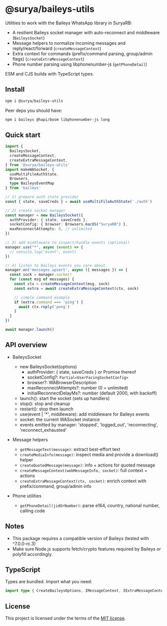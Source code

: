 # @surya/baileys-utils

Utilities to work with the Baileys WhatsApp library in SuryaRB:

- A resilient Baileys socket manager with auto-reconnect and middleware (`BaileysSocket`)
- Message helpers to normalize incoming messages and reply/react/forward (`createMessageContext`)
- Extra context for commands (prefix/command parsing, group/admin flags) (`createExtraMessageContext`)
- Phone number parsing using libphonenumber-js (`getPhoneDetail`)

ESM and CJS builds with TypeScript types.

## Install

```bash
npm i @surya/baileys-utils
```

Peer deps you should have:

```bash
npm i baileys @hapi/boom libphonenumber-js long
```

## Quick start

```ts
import {
  BaileysSocket,
  createMessageContext,
  createExtraMessageContext,
} from '@surya/baileys-utils'
import makeWASocket, {
  useMultiFileAuthState,
  Browsers,
  type BaileysEventMap
} from 'baileys'

// 1) prepare auth state provider
const { state, saveCreds } = await useMultiFileAuthState('./auth')

// 2) create socket manager
const manager = new BaileysSocket({
  authProvider: { state, saveCreds },
  socketConfig: { browser: Browsers.macOS("SuryaRB") },
  maxReconnectAttempts: 0, // unlimited
})

// 3) add middleware to inspect/handle events (optional)
manager.use("*", async (event) => {
  // console.log('event', event)
})

// 4) listen to Baileys events you care about
manager.on('messages.upsert', async ({ messages }) => {
  const sock = manager.socket!
  for (const msg of messages) {
    const ctx = createMessageContext(msg, sock)
    const extra = await createExtraMessageContext(ctx, sock)

    // simple command example
    if (extra.command === 'ping') {
      await ctx.reply('pong')
    }
  }
})

await manager.launch()
```

## API overview

- BaileysSocket
  - new BaileysSocket(options)
    - authProvider: { state, saveCreds } or Promise thereof
    - socketConfig?: `Partial<UserFacingSocketConfig>`
    - browser?: WABrowserDescription
    - maxReconnectAttempts?: number (0 = unlimited)
    - initialReconnectDelayMs?: number (default 2000, with backoff)
  - launch(): start the socket (sets up handlers)
  - stop(): stop and cleanup
  - restart(): stop then launch
  - use(event | '*', middleware): add middleware for Baileys events
  - socket: the current WASocket instance
  - events emitted by manager: 'stopped', 'logged_out', 'reconnecting', 'reconnect_exhausted'

- Message helpers
  - `getMessageText(message)`: extract best-effort text
  - `createMediaInfo(message)`: inspect media and provide a download() helper
  - `createQuotedMessage(message)`: info + actions for quoted message
  - `createMessageContext(webMessageInfo, socket)`: full context + actions
  - `createExtraMessageContext(ctx, socket)`: enrich context with prefix/command, group/admin info

- Phone utilities
  - `getPhoneDetail(jidOrNumber)`: parse e164, country, national number, calling code

## Notes

- This package requires a compatible version of Baileys (tested with ^7.0.0-rc.3)
- Make sure Node.js supports fetch/crypto features required by Baileys or polyfill accordingly.

## TypeScript

Types are bundled. Import what you need:

```ts
import type { CreateBaileysOptions, IMessageContext, IExtraMessageContext } from "@surya/baileys-utils"
```

## License

This project is licensed under the terms of the [MIT license](https://github.com/frierendv/surya/blob/main/LICENSE).
